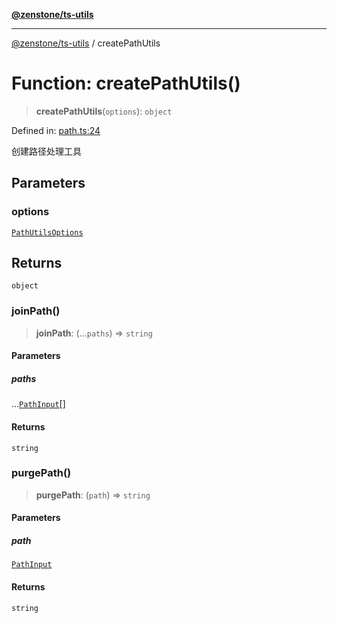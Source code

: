 [**@zenstone/ts-utils**](../README.md)

***

[@zenstone/ts-utils](../globals.md) / createPathUtils

# Function: createPathUtils()

> **createPathUtils**(`options`): `object`

Defined in: [path.ts:24](https://github.com/janpoem/ts-utils/blob/b9219c6997c227d9b9eb09f22e1ab95d12d9260c/src/path.ts#L24)

创建路径处理工具

## Parameters

### options

[`PathUtilsOptions`](../type-aliases/PathUtilsOptions.md)

## Returns

`object`

### joinPath()

> **joinPath**: (...`paths`) => `string`

#### Parameters

##### paths

...[`PathInput`](../type-aliases/PathInput.md)[]

#### Returns

`string`

### purgePath()

> **purgePath**: (`path`) => `string`

#### Parameters

##### path

[`PathInput`](../type-aliases/PathInput.md)

#### Returns

`string`
